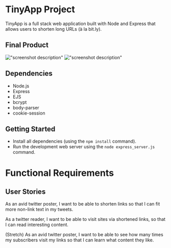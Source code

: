 # TinyApp Project

TinyApp is a full stack web application built with Node and Express that allows users to shorten long URLs (à la bit.ly).

## Final Product

!["screenshot description"](#)
!["screenshot description"](#)

## Dependencies

- Node.js
- Express
- EJS
- bcrypt
- body-parser
- cookie-session

## Getting Started

- Install all dependencies (using the `npm install` command).
- Run the development web server using the `node express_server.js` command.


# Functional Requirements
## User Stories
As an avid twitter poster, I want to be able to shorten links so that I can fit more non-link text in my tweets.

As a twitter reader, I want to be able to visit sites via shortened links, so that I can read interesting content.

(Stretch) As an avid twitter poster, I want to be able to see how many times my subscribers visit my links so that I can learn what content they like.